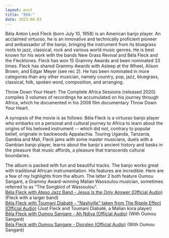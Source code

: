 ```yaml
---
layout: post
title: "959:"
date: 2023-08-03
---
```


Béla Anton Leoš Fleck (born July 10, 1958\) is an American banjo player. An acclaimed virtuoso, he is an innovative and technically proficient pioneer and ambassador of the banjo, bringing the instrument from its bluegrass roots to jazz, classical, rock and various world music genres. He is best known for his work with the bands New Grass Revival and Béla Fleck and the Flecktones. Fleck has won 15 Grammy Awards and been nominated 33 times. Fleck has shared Grammy Awards with Asleep at the Wheel, Alison Brown, and Edgar Meyer (see rec 2). He has been nominated in more categories than any other musician, namely country, pop, jazz, bluegrass, classical, folk, spoken word, composition, and arranging.

Throw Down Your Heart: The Complete Africa Sessions (released 2020\) compiles 3 volumes of recordings he accumulated on his journey through Africa, which he documented in his 2008 film documentary Throw Down Your Heart.

A synopsis of the movie is as follows: Béla Fleck is a virtuoso banjo player who embarks on a personal and cultural journey to Africa to learn about the origins of his beloved instrument \-- which did not, contrary to popular belief, originate in backwoods Appalachia. Touring Uganda, Tanzania, Gambia and Mali, Fleck jams with some master musicians, duels with a Gambian banjo player, learns about the banjo's ancient history and basks in the pleasure that music affords, a pleasure that transcends cultural boundaries.

The album is packed with fun and beautiful tracks. The banjo works great with traditional African instrumentation. His features are incredible. Here are a few of my highlights from the album. The latter 2 both feature Oumou Sangaré, a Grammy Award-winning Malian Wassoulou musician, sometimes referred to as "The Songbird of Wassoulou".  
[Béla Fleck with Ateso Jazz Band \- Jesus Is the Only Answer (Official Audio)](https://youtu.be/RQdjxt9k9fE) (Fleck with a larger band)  
[Béla Fleck with Toumani Diabaté \- "Nashville" taken from The Ripple Effect (Official Audio)](https://youtu.be/rrfsingXXnA) (Just Fleck and Toumani Diabaté, a Malian kora player)  
[Béla Fleck with Oumou Sangare \- Ah Ndiya (Official Audio)](https://youtu.be/nn0NoV0DZcw) (With Oumou Sangaré)  
[Béla Fleck with Oumou Sangare \- Djorolen (Official Audio)](https://youtu.be/7p9uOsO9k8E) (With Oumou Sangaré)
